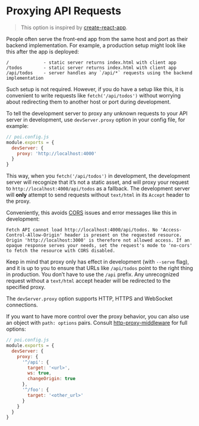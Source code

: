 # Proxying API Requests

> This option is inspired by [create-react-app](https://facebook.github.io/create-react-app/docs/proxying-api-requests-in-development).

People often serve the front-end app from the same host and port as their backend implementation.
For example, a production setup might look like this after the app is deployed:

```
/             - static server returns index.html with client app
/todos        - static server returns index.html with client app
/api/todos    - server handles any `/api/*` requests using the backend implementation
```

Such setup is not required. However, if you do have a setup like this, it is convenient to write requests like `fetch('/api/todos')` without worrying about redirecting them to another host or port during development.

To tell the development server to proxy any unknown requests to your API server in development, use `devServer.proxy` option in your config file, for example:

```js
// poi.config.js
module.exports = {
  devServer: {
    proxy: 'http://localhost:4000'
  }
}
```

This way, when you `fetch('/api/todos')` in development, the development server will recognize that it’s not a static asset, and will proxy your request to `http://localhost:4000/api/todos` as a fallback. The development server will __only__ attempt to send requests without `text/html` in its `Accept` header to the proxy.

Conveniently, this avoids [CORS](http://stackoverflow.com/questions/21854516/understanding-ajax-cors-and-security-considerations) issues and error messages like this in development:

```
Fetch API cannot load http://localhost:4000/api/todos. No 'Access-Control-Allow-Origin' header is present on the requested resource. Origin 'http://localhost:3000' is therefore not allowed access. If an opaque response serves your needs, set the request's mode to 'no-cors' to fetch the resource with CORS disabled.
```

Keep in mind that proxy only has effect in development (with `--serve` flag), and it is up to you to ensure that URLs like `/api/todos` point to the right thing in production. You don’t have to use the `/api` prefix. Any unrecognized request without a `text/html` accept header will be redirected to the specified proxy.

The `devServer.proxy` option supports HTTP, HTTPS and WebSocket connections.

If you want to have more control over the proxy behavior, you can also use an object with `path: options` pairs. Consult [http-proxy-middleware](https://github.com/chimurai/http-proxy-middleware#proxycontext-config) for full options:

```js
// poi.config.js
module.exports = {
  devServer: {
    proxy: {
      '^/api': {
        target: '<url>',
        ws: true,
        changeOrigin: true
      },
      '^/foo': {
        target: '<other_url>'
      }
    }
  }
}
```